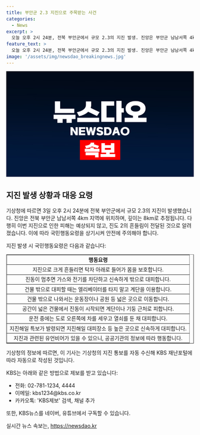 ```yaml
---
title: 부안군 2.3 지진으로 주목받는 사건
categories:
  - News
excerpt: >
  오늘 오후 2시 24분, 전북 부안군에서 규모 2.3의 지진 발생. 진앙은 부안군 남남서쪽 4km 지점에 위치하며, 깊이는 8km. 피해 없을 것으로 예상되지만, 지진으로 진도 2의 흔들림 전달. 올해 우리나라에서는 36차례 지진 발생. 국민행동요령 안내. ※이 기사는 기상청의 지진 통보를 자동 수신, KBS 자체 알고리즘에 따라 자동으로 생성. ※제보 : 전화 02-781-1234, 4444 / 이메일 kbs1234@kbs.co.kr / 카카오톡 KBS제보 / 네이버, 유튜브 KBS뉴스 구독.
feature_text: >
  오늘 오후 2시 24분, 전북 부안군에서 규모 2.3의 지진 발생. 진앙은 부안군 남남서쪽 4km 지점에 위치하며, 깊이는 8km. 피해 없을 것으로 예상되지만, 지진으로 진도 2의 흔들림 전달. 올해 우리나라에서는 36차례 지진 발생. 국민행동요령 안내. ※이 기사는 기상청의 지진 통보를 자동 수신, KBS 자체 알고리즘에 따라 자동으로 생성. ※제보 : 전화 02-781-1234, 4444 / 이메일 kbs1234@kbs.co.kr / 카카오톡 KBS제보 / 네이버, 유튜브 KBS뉴스 구독.
image: '/assets/img/newsdao_breakingnews.jpg'
---
```


<p><img src="/assets/img/newsdao_breakingnews.jpg" alt="koreaapp 속보" /></p>

<h2 data-ke-size="size26">지진 발생 상황과 대응 요령</h2>

<p>기상청에 따르면 3일 오후 2시 24분에 전북 부안군에서 규모 2.3의 지진이 발생했습니다. 진앙은 전북 부안군 남남서쪽 4km 지역에 위치하며, 깊이는 8km로 추정됩니다. 다행히 이번 지진으로 인한 피해는 예상되지 않고, 진도 2의 흔들림이 전달된 것으로 알려졌습니다. 이에 따라 국민행동요령을 상기시켜 안전에 주의해야 합니다.</p>

<p data-ke-size="size16">지진 발생 시 국민행동요령은 다음과 같습니다:</p>

<table style="width: 100%;" border="1">
<tbody>
<tr>
<td style="text-align: center; height: 17px;"><b>행동요령</b></td>
</tr>
<tr>
<td style="text-align: center; height: 17px;">지진으로 크게 흔들리면 탁자 아래로 들어가 몸을 보호합니다.</td>
</tr>
<tr>
<td style="text-align: center; height: 17px;">진동이 멈추면 가스와 전기를 차단하고 신속하게 밖으로 대피합니다.</td>
</tr>
<tr>
<td style="text-align: center; height: 17px;">건물 밖으로 대피할 때는 엘리베이터를 타지 말고 계단을 이용합니다.</td>
</tr>
<tr>
<td style="text-align: center; height: 17px;">건물 밖으로 나와서는 운동장이나 공원 등 넓은 곳으로 이동합니다.</td>
</tr>
<tr>
<td style="text-align: center; height: 17px;">공간이 넓은 건물에서 진동이 시작되면 계단이나 기둥 근처로 피합니다.</td>
</tr>
<tr>
<td style="text-align: center; height: 17px;">운전 중에는 도로 오른쪽에 차를 세우고 열쇠를 둔 채 대피합니다.</td>
</tr>
<tr>
<td style="text-align: center; height: 17px;">지진해일 특보가 발령되면 지진해일 대피장소 등 높은 곳으로 신속하게 대피합니다.</td>
</tr>
<tr>
<td style="text-align: center; height: 17px;">지진과 관련된 유언비어가 있을 수 있으니, 공공기관의 정보에 따라 행동합니다.</td>
</tr>
</tbody>
</table>

<p data-ke-size="size16">기상청의 정보에 따르면, 이 기사는 기상청의 지진 통보를 자동 수신해 KBS 재난포털에 따라 자동으로 작성된 것입니다.</p>

<p data-ke-size="size16">KBS는 아래와 같은 방법으로 제보를 받고 있습니다:</p>

<ul>
<li>전화: 02-781-1234, 4444</li>
<li>이메일: kbs1234@kbs.co.kr</li>
<li>카카오톡: 'KBS제보' 검색, 채널 추가</li>
</ul>

<p data-ke-size="size16">또한, KBS뉴스를 네이버, 유튜브에서 구독할 수 있습니다.</p>
실시간 뉴스 속보는, <a href="https://newsdao.kr" rel="dofollow">https://newsdao.kr</a>


